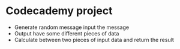 # Codecademy project

+ Generate random message input the message
+ Output have some different pieces of data
+ Calculate between two pieces of input data and return the result